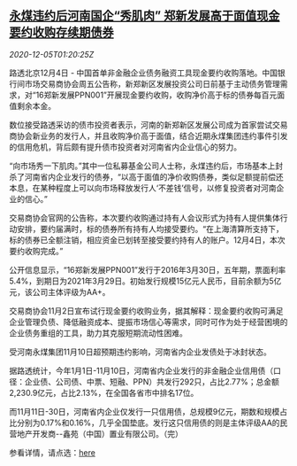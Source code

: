 <!--1607131397000-->
[永煤违约后河南国企“秀肌肉” 郑新发展高于面值现金要约收购存续期债券](https://cn.reuters.com/article/china-nafmii-henan-bond-1205-idCNKBS28F02D)
------

<div><i>2020-12-05T01:20:25Z</i></div><p>路透北京12月4日 - 中国首单非金融企业债务融资工具现金要约收购落地。中国银行间市场交易商协会周五公告称，新郑新区发展投资公司日前基于主动债务管理需求，对“16郑新发展PPN001”开展现金要约收购，收购净价高于标的债券每百元面值剩余本金。</p><p>数位接受路透采访的债市投资者表示，河南的新郑新区发展公司成为首家尝试交易商协会新业务的发行人，并且收购净价高于面值，结合近期永煤集团违约事件引发的信用危机，背后颇有提升债市投资者对河南省内企业信心的努力。</p><p>“向市场秀一下肌肉。”其中一位私募基金公司人士称，永煤违约后，市场基本上封杀了河南省内企业发行的债券，“以高于面值的净价收购债券，类似足额提前偿还本息，在某种程度上可以向市场释放发行人‘不差钱’信号，以修复投资者对河南企业的信心。”</p><p>交易商协会官网的公告称，本次要约收购通过持有人会议形式为持有人提供集体行动安排，要约届满时，标的债券所有持有人均接受要约。“在上海清算所支持下，标的债券已全额注销，相应资金已划转至接受要约持有人的账户。12月4日，本次要约收购完成。”</p><p>公开信息显示，“16郑新发展PPN001”发行于2016年3月30日，五年期，票面利率5.4%，到期日为2021年3月29日。初始发行规模15亿元人民币，目前余额为5亿元，该公司主体评级为AA+。</p><p>交易商协会11月2日宣布试行现金要约收购业务，据其解释：现金要约收购可满足企业管理负债、降低融资成本、提振市场信心等需求，同时可作为处于经营困境的企业债务重组的工具，助力其克服短期流动性困难。</p><p>受河南永煤集团11月10日超预期违约影响，河南省内企业发债处于冰封状态。</p><p>据路透统计，今年1月1日-11月10日，河南省内企业发行的非金融企业信用债（口径：企业债、公司债、中票、短融、PPN）共发行292只，占比2.77%；总金额2,230.9亿元，占比2.13%，在全国各省市中排名17位。</p><p>而11月11日-30日，河南省内企业仅发行一只信用债，总规模9亿元，期数和规模占比分别为0.17%和0.16%，几乎全国垫底。发行这只信用债的则是主体评级AA的民营地产开发商--鑫苑（中国）置业有限公司。（完）</p><p>参看详情，请点选：<a href="http://www.nafmii.org.cn/xhdt/202012/t20201204_83476.html">here</a></p>
